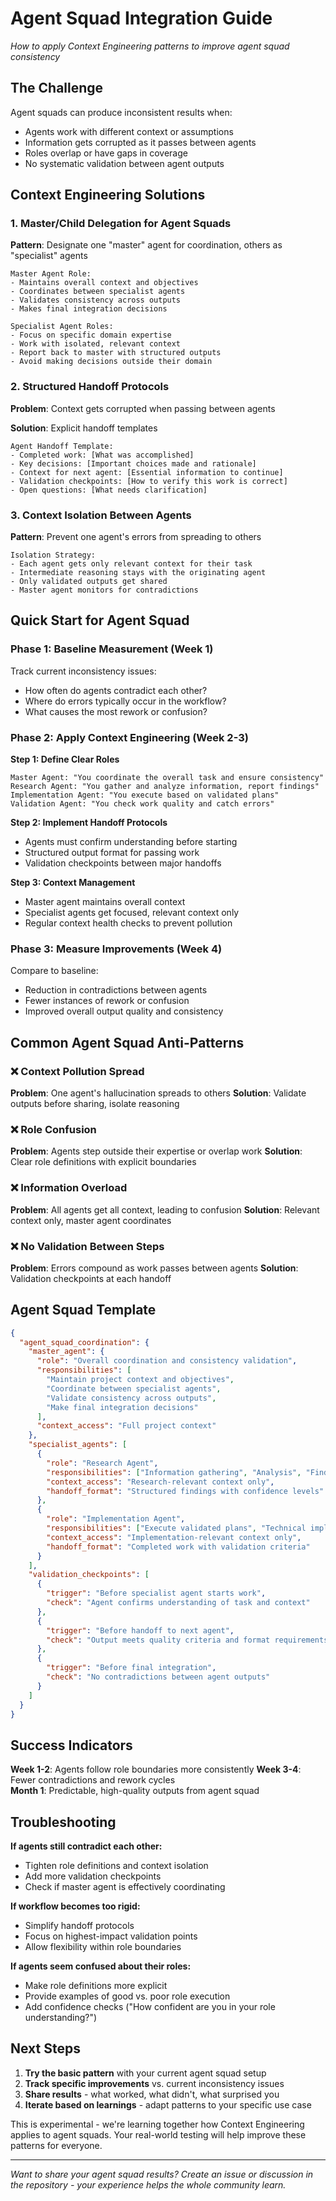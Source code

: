 # Agent Squad Integration Guide

*How to apply Context Engineering patterns to improve agent squad consistency*

## The Challenge

Agent squads can produce inconsistent results when:
- Agents work with different context or assumptions
- Information gets corrupted as it passes between agents
- Roles overlap or have gaps in coverage
- No systematic validation between agent outputs

## Context Engineering Solutions

### 1. Master/Child Delegation for Agent Squads

**Pattern**: Designate one "master" agent for coordination, others as "specialist" agents

```
Master Agent Role:
- Maintains overall context and objectives
- Coordinates between specialist agents
- Validates consistency across outputs
- Makes final integration decisions

Specialist Agent Roles:
- Focus on specific domain expertise
- Work with isolated, relevant context
- Report back to master with structured outputs
- Avoid making decisions outside their domain
```

### 2. Structured Handoff Protocols

**Problem**: Context gets corrupted when passing between agents

**Solution**: Explicit handoff templates
```
Agent Handoff Template:
- Completed work: [What was accomplished]
- Key decisions: [Important choices made and rationale]
- Context for next agent: [Essential information to continue]
- Validation checkpoints: [How to verify this work is correct]
- Open questions: [What needs clarification]
```

### 3. Context Isolation Between Agents

**Pattern**: Prevent one agent's errors from spreading to others

```
Isolation Strategy:
- Each agent gets only relevant context for their task
- Intermediate reasoning stays with the originating agent
- Only validated outputs get shared
- Master agent monitors for contradictions
```

## Quick Start for Agent Squad

### Phase 1: Baseline Measurement (Week 1)
Track current inconsistency issues:
- How often do agents contradict each other?
- Where do errors typically occur in the workflow?
- What causes the most rework or confusion?

### Phase 2: Apply Context Engineering (Week 2-3)

**Step 1: Define Clear Roles**
```
Master Agent: "You coordinate the overall task and ensure consistency"
Research Agent: "You gather and analyze information, report findings"
Implementation Agent: "You execute based on validated plans"
Validation Agent: "You check work quality and catch errors"
```

**Step 2: Implement Handoff Protocols**
- Agents must confirm understanding before starting
- Structured output format for passing work
- Validation checkpoints between major handoffs

**Step 3: Context Management**
- Master agent maintains overall context
- Specialist agents get focused, relevant context only
- Regular context health checks to prevent pollution

### Phase 3: Measure Improvements (Week 4)
Compare to baseline:
- Reduction in contradictions between agents
- Fewer instances of rework or confusion
- Improved overall output quality and consistency

## Common Agent Squad Anti-Patterns

### ❌ **Context Pollution Spread**
**Problem**: One agent's hallucination spreads to others
**Solution**: Validate outputs before sharing, isolate reasoning

### ❌ **Role Confusion**
**Problem**: Agents step outside their expertise or overlap work
**Solution**: Clear role definitions with explicit boundaries

### ❌ **Information Overload**
**Problem**: All agents get all context, leading to confusion
**Solution**: Relevant context only, master agent coordinates

### ❌ **No Validation Between Steps**
**Problem**: Errors compound as work passes between agents
**Solution**: Validation checkpoints at each handoff

## Agent Squad Template

```json
{
  "agent_squad_coordination": {
    "master_agent": {
      "role": "Overall coordination and consistency validation",
      "responsibilities": [
        "Maintain project context and objectives",
        "Coordinate between specialist agents", 
        "Validate consistency across outputs",
        "Make final integration decisions"
      ],
      "context_access": "Full project context"
    },
    "specialist_agents": [
      {
        "role": "Research Agent",
        "responsibilities": ["Information gathering", "Analysis", "Findings summary"],
        "context_access": "Research-relevant context only",
        "handoff_format": "Structured findings with confidence levels"
      },
      {
        "role": "Implementation Agent", 
        "responsibilities": ["Execute validated plans", "Technical implementation"],
        "context_access": "Implementation-relevant context only",
        "handoff_format": "Completed work with validation criteria"
      }
    ],
    "validation_checkpoints": [
      {
        "trigger": "Before specialist agent starts work",
        "check": "Agent confirms understanding of task and context"
      },
      {
        "trigger": "Before handoff to next agent",
        "check": "Output meets quality criteria and format requirements"
      },
      {
        "trigger": "Before final integration",
        "check": "No contradictions between agent outputs"
      }
    ]
  }
}
```

## Success Indicators

**Week 1-2**: Agents follow role boundaries more consistently
**Week 3-4**: Fewer contradictions and rework cycles  
**Month 1**: Predictable, high-quality outputs from agent squad

## Troubleshooting

**If agents still contradict each other:**
- Tighten role definitions and context isolation
- Add more validation checkpoints
- Check if master agent is effectively coordinating

**If workflow becomes too rigid:**
- Simplify handoff protocols
- Focus on highest-impact validation points
- Allow flexibility within role boundaries

**If agents seem confused about their roles:**
- Make role definitions more explicit
- Provide examples of good vs. poor role execution
- Add confidence checks ("How confident are you in your role understanding?")

## Next Steps

1. **Try the basic pattern** with your current agent squad setup
2. **Track specific improvements** vs. current inconsistency issues
3. **Share results** - what worked, what didn't, what surprised you
4. **Iterate based on learnings** - adapt patterns to your specific use case

This is experimental - we're learning together how Context Engineering applies to agent squads. Your real-world testing will help improve these patterns for everyone.

---

*Want to share your agent squad results? Create an issue or discussion in the repository - your experience helps the whole community learn.*